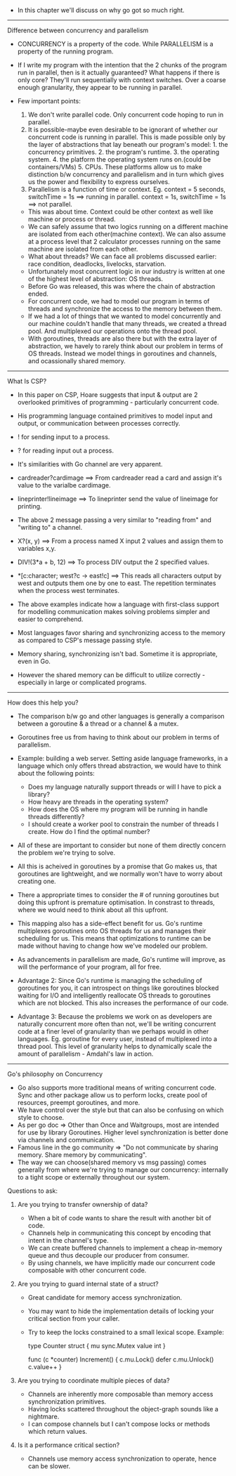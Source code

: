 * In this chapter we'll discuss on why go got so much right.

********************************************************************************

Difference between concurrency and parallelism
* CONCURRENCY is a property of the code. While PARALLELISM is a property of the running program.
* If I write my program with the intention that the 2 chunks of the program run in parallel, then is it actually guaranteed? What happens if there is only core? They'll run sequentially with context switches. Over a coarse enough granularity, they appear to be running in parallel.
* Few important points:
    1. We don't write parallel code. Only concurrent code hoping to run in parallel.
    2. It is possible-maybe even desirable to be ignorant of whether our concurrent code is running in parallel.
        This is made possible only by the layer of abstractions that lay beneath our program's model: 
            1. the concurrency primitives.
            2. the program's runtime.
            3. the operating system.
            4. the platform the operating system runs on.(could be containers/VMs)
            5. CPUs.
        These platforms allow us to make distinction b/w concurrency and parallelism and in turn which gives us the power and flexibility to express ourselves.
    3. Parallelism is a function of time or context. Eg. context = 5 seconds, switchTime = 1s ==> running in parallel. context = 1s, switchTime = 1s ==> not parallel.
    
    * This was about time. Context could be other context as well like machine or process or thread. 
    * We can safely assume that two logics running on a different machine are isolated from each other(machine context). We can also assume at a process level that 2 calculator processes running on the same machine are isolated from each other.
    * What about threads? We can face all problems discussed earlier: race condition, deadlocks, livelocks, starvation.
    * Unfortunately most concurrent logic in our industry is written at one of the highest level of abstraction: OS threads.
    * Before Go was released, this was where the chain of abstraction ended.
    * For concurrent code, we had to model our program in terms of threads and synchronize the access to the memory between them.
    * If we had a lot of things that we wanted to model concurrently and our machine couldn't handle that many threads, we created a thread pool. And multiplexed our operations onto the thread pool.
    * With goroutines, threads are also there but with the extra layer of abstraction, we havely to rarely think about our problem in terms of OS threads. Instead we model things in goroutines and channels, and ocassionally shared memory.

********************************************************************************

What Is CSP?
* In this paper on CSP, Hoare suggests that input & output are 2 overlooked primitives of programming - particularly concurrent code.
* His programming language contained primitives to model input and output, or communication between processes correctly.
* ! for sending input to a process.
* ? for reading input out a process.
* It's similarities with Go channel are very apparent.

* cardreader?cardimage ==> From cardreader read a card and assign it's value to the varialbe cardimage.
* lineprinter!lineimage ==> To lineprinter send the value of lineimage for printing.

* The above 2 message passing a very similar to "reading from" and "writing to" a channel.

* X?(x, y) ==> From a process named X input 2 values and assign them to variables x,y.
* DIV!(3*a + b, 12) ==> To process DIV output the 2 specified values.

* *[c:character; west?c -> east!c] ==> This reads all characters output by west and outputs them one by one to east. The repetition terminates when the process west terminates.

* The above examples indicate how a language with first-class support for modelling communication makes solving problems simpler and easier to comprehend.
* Most languages favor sharing and synchronizing access to the memory as compared to CSP's message passing style.
* Memory sharing, synchronizing isn't bad. Sometime it is appropriate, even in Go.
* However the shared memory can be difficult to utilize correctly - especially in large or complicated programs.

********************************************************************************

How does this help you?

* The comparison b/w go and other languages is generally a comparison between a goroutine & a thread or a channel & a mutex.
* Goroutines free us from having to think about our problem in terms of parallelism.
* Example: building a web server. Setting aside language frameworks, in a language which only offers thread abstraction, we would have to think about the following points: 
    * Does my language naturally support threads or will I have to pick a library?
    * How heavy are threads in the operating system?
    * How does the OS where my program will be running in handle threads differently?
    * I should create a worker pool to constrain the number of threads I create. How do I find the optimal number?
* All of these are important to consider but none of them directly concern the problem we're trying to solve.
* All this is acheived in goroutines by a promise that Go makes us, that goroutines are lightweight, and we normally won't have to worry about creating one.
* There a appropriate times to consider the # of running goroutines but doing this upfront is premature optimisation. In constrast to threads, where we would need to think about all this upfront.

* This mapping also has a side-effect benefit for us. Go's runtime multiplexes goroutines onto OS threads for us and manages their scheduling for us. This means that optimizations to runtime can be made without having to change how we've modeled our problem.
* As advancements in parallelism are made, Go's runtime will improve, as will the performance of your program, all for free.

* Advantage 2: Since Go's runtime is managing the scheduling of goroutines for you, it can introspect on things like goroutines blocked waiting for I/O and intelligently reallocate OS threads to goroutines which are not blocked. This also increases the performance of our code.

* Advantage 3: Because the problems we work on as developers are naturally concurrent more often than not, we'll be writing concurrent code at a finer level of granularity than we perhaps would in other languages. Eg. goroutine for every user, instead of multiplexed into a thread pool. This level of granularity helps to dynamically scale the amount of parallelism - Amdahl's law in action.

********************************************************************************

Go's philosophy on Concurrency
* Go also supports more traditional means of writing concurrent code. Sync and other package allow us to perform locks, create pool of resources, preempt goroutines, and more.
* We have control over the style but that can also be confusing on which style to choose.
* As per go doc => Other than Once and Waitgroups, most are intended for use by library Goroutines. Higher level synchronization is better done via channels and communication.
* Famous line in the go community => "Do not communicate by sharing memory. Share memory by communicating".
* The way we can choose(shared memory vs msg passing) comes generally from where we're trying to manage our concurrency: internally to a tight scope or externally throughout our system. 

Questions to ask:
1. Are you trying to transfer ownership of data?
    * When a bit of code wants to share the result with another bit of code.
    * Channels help in communicating this concept by encoding that intent in the channel's type. 
    * We can create buffered channels to implement a cheap in-memory queue and thus decouple our producer from consumer.
    * By using channels, we have implicitly made our concurrent code composable with other concurrent code.


2. Are you trying to guard internal state of a struct?
    * Great candidate for memory access synchronization.
    * You may want to hide the implementation details of locking your critical section from your caller. 
    * Try to keep the locks constrained to a small lexical scope. Example: 

        type Counter struct {
            mu sync.Mutex
            value int
        }

        func (c *counter) Increment() {
            c.mu.Lock()
            defer c.mu.Unlock()
            c.value++
        }

3. Are you trying to coordinate multiple pieces of data?
    * Channels are inherently more composable than memory access synchronization primitives.
    * Having locks scattered throughout the object-graph sounds like a nightmare.
    * I can compose channels but I can't compose locks or methods which return values.

4. Is it a performance critical section?
    * Channels use memory access synchronization to operate, hence can be slower. 